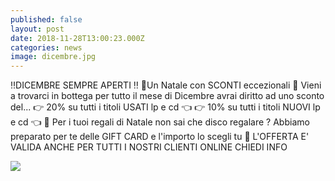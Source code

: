 ```yaml
---
published: false
layout: post
date: 2018-11-28T13:00:23.000Z
categories: news
image: dicembre.jpg
---
```

‼️DICEMBRE SEMPRE APERTI ‼️
🎄Un Natale con SCONTI eccezionali 🎄
Vieni a trovarci in bottega per tutto il mese di Dicembre avrai diritto ad uno sconto del...
👉 20% su tutti i titoli USATI lp e cd 👈
👉 10% su tutti i titoli NUOVI lp e cd 👈
🎁 Per i tuoi regali di Natale non sai che disco regalare ? Abbiamo preparato per te delle GIFT CARD e l'importo lo scegli tu 🎁
L'OFFERTA E' VALIDA ANCHE PER TUTTI I NOSTRI CLIENTI ONLINE CHIEDI INFO

![]({{site.baseurl}}/http://i63.tinypic.com/2z9m6nr.jpg)
